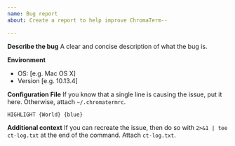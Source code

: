 ```yaml
---
name: Bug report
about: Create a report to help improve ChromaTerm--

---
```


**Describe the bug**
A clear and concise description of what the bug is.

**Environment**
 - OS: [e.g. Mac OS X]
 - Version [e.g. 10.13.4]

**Configuration File**
If you know that a single line is causing the issue, put it here. Otherwise, attach `~/.chromatermrc`.
```
HIGHLIGHT {World} {blue}
```

**Additional context**
If you can recreate the issue, then do so with `2>&1 | tee ct-log.txt` at the end of the command. Attach `ct-log.txt`.

